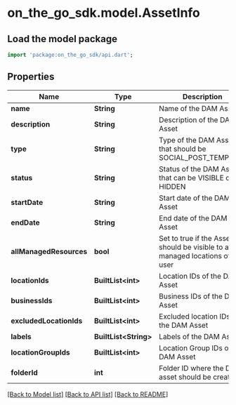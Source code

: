 # on_the_go_sdk.model.AssetInfo

## Load the model package
```dart
import 'package:on_the_go_sdk/api.dart';
```

## Properties
Name | Type | Description | Notes
------------ | ------------- | ------------- | -------------
**name** | **String** | Name of the DAM Asset | [optional] 
**description** | **String** | Description of the DAM Asset | [optional] 
**type** | **String** | Type of the DAM Asset that should be SOCIAL_POST_TEMPLATE | [optional] 
**status** | **String** | Status of the DAM Asset that can be VISIBLE or HIDDEN | [optional] 
**startDate** | **String** | Start date of the DAM Asset | [optional] 
**endDate** | **String** | End date of the DAM Asset | [optional] 
**allManagedResources** | **bool** | Set to true if the Asset should be visible to all managed locations of the user | [optional] 
**locationIds** | **BuiltList&lt;int&gt;** | Location IDs of the DAM Asset | [optional] 
**businessIds** | **BuiltList&lt;int&gt;** | Business IDs of the DAM Asset | [optional] 
**excludedLocationIds** | **BuiltList&lt;int&gt;** | Excluded location IDs of the DAM Asset | [optional] 
**labels** | **BuiltList&lt;String&gt;** | Labels of the DAM Asset | [optional] 
**locationGroupIds** | **BuiltList&lt;int&gt;** | Location Group IDs of the DAM Asset | [optional] 
**folderId** | **int** | Folder ID where the DAM asset should be created | [optional] 

[[Back to Model list]](../README.md#documentation-for-models) [[Back to API list]](../README.md#documentation-for-api-endpoints) [[Back to README]](../README.md)


